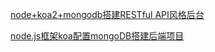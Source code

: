 [node+koa2+mongodb搭建RESTful API风格后台](https://bbs.huaweicloud.com/blogs/223458)

[node.js框架koa配置mongoDB搭建后端项目](https://blog.csdn.net/juzipidemimi/article/details/80025736)
